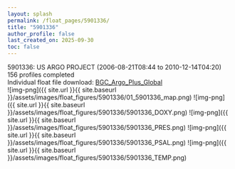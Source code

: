 ```yaml
---
layout: splash
permalink: /float_pages/5901336/
title: "5901336"
author_profile: false
last_created_on: 2025-09-30
toc: false
---
```

 
5901336: US ARGO PROJECT (2006-08-21T08:44 to 2010-12-14T04:20)\
156 profiles completed\
Individual float file download: [BGC_Argo_Plus_Global](https://ftp.soest.hawaii.edu/bgc_argo_plus/Individual_Floats/outliers_removed/5901336_Sprof_processed.nc)\
![img-png]({{ site.url }}{{ site.baseurl }}/assets/images/float_figures/5901336/01_5901336_map.png)
![img-png]({{ site.url }}{{ site.baseurl }}/assets/images/float_figures/5901336/5901336_DOXY.png)
![img-png]({{ site.url }}{{ site.baseurl }}/assets/images/float_figures/5901336/5901336_PRES.png)
![img-png]({{ site.url }}{{ site.baseurl }}/assets/images/float_figures/5901336/5901336_PSAL.png)
![img-png]({{ site.url }}{{ site.baseurl }}/assets/images/float_figures/5901336/5901336_TEMP.png)
